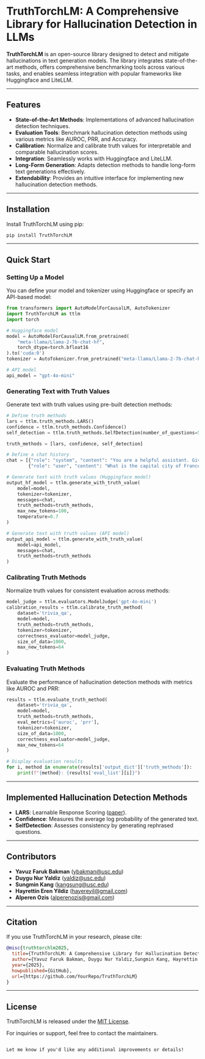 # TruthTorchLM: A Comprehensive Library for Hallucination Detection in LLMs  

**TruthTorchLM** is an open-source library designed to detect and mitigate hallucinations in text generation models. The library integrates state-of-the-art methods, offers comprehensive benchmarking tools across various tasks, and enables seamless integration with popular frameworks like Huggingface and LiteLLM.

---

## Features  

- **State-of-the-Art Methods**: Implementations of advanced hallucination detection techniques.  
- **Evaluation Tools**: Benchmark hallucination detection methods using various metrics like AUROC, PRR, and Accuracy.  
- **Calibration**: Normalize and calibrate truth values for interpretable and comparable hallucination scores.  
- **Integration**: Seamlessly works with Huggingface and LiteLLM.  
- **Long-Form Generation**: Adapts detection methods to handle long-form text generations effectively.  
- **Extendability**: Provides an intuitive interface for implementing new hallucination detection methods.  

---

## Installation  

Install TruthTorchLM using pip:  

```bash
pip install TruthTorchLM
```

---

## Quick Start  

### Setting Up a Model  

You can define your model and tokenizer using Huggingface or specify an API-based model:  

```python
from transformers import AutoModelForCausalLM, AutoTokenizer
import TruthTorchLM as ttlm
import torch

# Huggingface model
model = AutoModelForCausalLM.from_pretrained(
    "meta-llama/Llama-2-7b-chat-hf", 
    torch_dtype=torch.bfloat16
).to('cuda:0')
tokenizer = AutoTokenizer.from_pretrained("meta-llama/Llama-2-7b-chat-hf", use_fast=False)

# API model
api_model = "gpt-4o-mini"
```

### Generating Text with Truth Values  

Generate text with truth values using pre-built detection methods:  

```python
# Define truth methods
lars = ttlm.truth_methods.LARS()
confidence = ttlm.truth_methods.Confidence()
self_detection = ttlm.truth_methods.SelfDetection(number_of_questions=5)

truth_methods = [lars, confidence, self_detection]

# Define a chat history
chat = [{"role": "system", "content": "You are a helpful assistant. Give short and precise answers."},
        {"role": "user", "content": "What is the capital city of France?"}]

# Generate text with truth values (Huggingface model)
output_hf_model = ttlm.generate_with_truth_value(
    model=model,
    tokenizer=tokenizer,
    messages=chat,
    truth_methods=truth_methods,
    max_new_tokens=100,
    temperature=0.7
)

# Generate text with truth values (API model)
output_api_model = ttlm.generate_with_truth_value(
    model=api_model,
    messages=chat,
    truth_methods=truth_methods
)

```

### Calibrating Truth Methods  

Normalize truth values for consistent evaluation across methods:  

```python
model_judge = ttlm.evaluators.ModelJudge('gpt-4o-mini')
calibration_results = ttlm.calibrate_truth_method(
    dataset='trivia_qa',
    model=model,
    truth_methods=truth_methods,
    tokenizer=tokenizer,
    correctness_evaluator=model_judge,
    size_of_data=1000,
    max_new_tokens=64
)
```

### Evaluating Truth Methods  

Evaluate the performance of hallucination detection methods with metrics like AUROC and PRR:  

```python
results = ttlm.evaluate_truth_method(
    dataset='trivia_qa',
    model=model,
    truth_methods=truth_methods,
    eval_metrics=['auroc', 'prr'],
    tokenizer=tokenizer,
    size_of_data=1000,
    correctness_evaluator=model_judge,
    max_new_tokens=64
)

# Display evaluation results
for i, method in enumerate(results['output_dict']['truth_methods']):
    print(f"{method}: {results['eval_list'][i]}")
```

---

## Implemented Hallucination Detection Methods  

- **LARS**: Learnable Response Scoring ([paper](https://arxiv.org/pdf/2406.11278)).  
- **Confidence**: Measures the average log probability of the generated text.  
- **SelfDetection**: Assesses consistency by generating rephrased questions.  

---

## Contributors  

- **Yavuz Faruk Bakman** (ybakman@usc.edu)  
- **Duygu Nur Yaldiz** (yaldiz@usc.edu)  
- **Sungmin Kang** (kangsung@usc.edu)  
- **Hayrettin Eren Yildiz** (hayereyil@gmail.com)  
- **Alperen Ozis** (alperenozis@gmail.com)  

---

## Citation  

If you use TruthTorchLM in your research, please cite:  

```bibtex
@misc{truthtorchlm2025,
  title={TruthTorchLM: A Comprehensive Library for Hallucination Detection in Large Language Models},
  author={Yavuz Faruk Bakman, Duygu Nur Yaldiz,Sungmin Kang, Hayrettin Eren Yildiz, Alperen Ozis},
  year={2025},
  howpublished={GitHub},
  url={https://github.com/YourRepo/TruthTorchLM}
}
```

---

## License  

TruthTorchLM is released under the [MIT License](LICENSE).  

For inquiries or support, feel free to contact the maintainers.
```

Let me know if you'd like any additional improvements or details!
